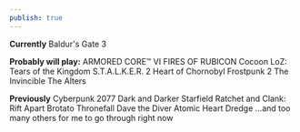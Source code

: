 ```yaml
---
publish: true
---
```


**Currently**
Baldur's Gate 3


**Probably will play:**
ARMORED CORE™ VI FIRES OF RUBICON
Cocoon
LoZ: Tears of the Kingdom
S.T.A.L.K.E.R. 2  Heart of Chornobyl
Frostpunk 2
The Invincible
The Alters


**Previously**
Cyberpunk 2077
Dark and Darker
Starfield
Ratchet and Clank: Rift Apart
Brotato
Thronefall
Dave the Diver
Atomic Heart
Dredge
...and too many others for me to go through right now